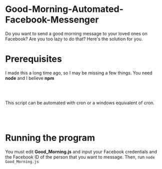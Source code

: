 # Good-Morning-Automated-Facebook-Messenger
Do you want to send a good morning message to your loved ones on Facebook? Are you too lazy to do that? Here's the solution for you. 

# Prerequisites
I made this a long time ago, so I may be missing a few things. You need __node__ and I believe __npm__

<br /> 
<br />

This script can be automated with cron or a windows equivalent of cron. 

<br /> 
<br />

# Running the program
You must edit __Good_Morning.js__ and input your Facebook credentials and the Facebook ID of the person that you want to message. Then, run ```node Good_Morning.js```

